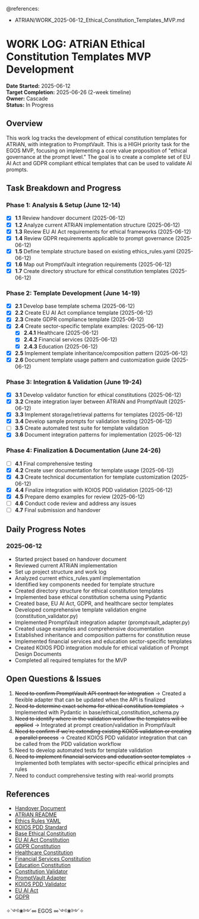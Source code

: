 @references:
  - ATRIAN/WORK_2025-06-12_Ethical_Constitution_Templates_MVP.md

# WORK LOG: ATRiAN Ethical Constitution Templates MVP Development
**Date Started:** 2025-06-12  
**Target Completion:** 2025-06-26 (2-week timeline)  
**Owner:** Cascade  
**Status:** In Progress

## Overview
This work log tracks the development of ethical constitution templates for ATRiAN, with integration to PromptVault. This is a HIGH priority task for the EGOS MVP, focusing on implementing a core value proposition of "ethical governance at the prompt level." The goal is to create a complete set of EU AI Act and GDPR compliant ethical templates that can be used to validate AI prompts.

## Task Breakdown and Progress

### Phase 1: Analysis & Setup (June 12-14)
- [x] **1.1** Review handover document (2025-06-12)
- [x] **1.2** Analyze current ATRiAN implementation structure (2025-06-12)
- [x] **1.3** Review EU AI Act requirements for ethical frameworks (2025-06-12)
- [x] **1.4** Review GDPR requirements applicable to prompt governance (2025-06-12)
- [x] **1.5** Define template structure based on existing ethics_rules.yaml (2025-06-12)
- [x] **1.6** Map out PromptVault integration requirements (2025-06-12)
- [x] **1.7** Create directory structure for ethical constitution templates (2025-06-12)

### Phase 2: Template Development (June 14-19)
- [x] **2.1** Develop base template schema (2025-06-12)
- [x] **2.2** Create EU AI Act compliance template (2025-06-12)
- [x] **2.3** Create GDPR compliance template (2025-06-12)
- [x] **2.4** Create sector-specific template examples: (2025-06-12)
  - [x] **2.4.1** Healthcare (2025-06-12)
  - [x] **2.4.2** Financial services (2025-06-12)
  - [x] **2.4.3** Education (2025-06-12)
- [x] **2.5** Implement template inheritance/composition pattern (2025-06-12)
- [x] **2.6** Document template usage pattern and customization guide (2025-06-12)

### Phase 3: Integration & Validation (June 19-24)
- [x] **3.1** Develop validator function for ethical constitutions (2025-06-12)
- [x] **3.2** Create integration layer between ATRiAN and PromptVault (2025-06-12)
- [x] **3.3** Implement storage/retrieval patterns for templates (2025-06-12)
- [x] **3.4** Develop sample prompts for validation testing (2025-06-12)
- [ ] **3.5** Create automated test suite for template validation
- [x] **3.6** Document integration patterns for implementation (2025-06-12)

### Phase 4: Finalization & Documentation (June 24-26)
- [ ] **4.1** Final comprehensive testing
- [x] **4.2** Create user documentation for template usage (2025-06-12)
- [x] **4.3** Create technical documentation for template customization (2025-06-12)
- [x] **4.4** Finalize integration with KOIOS PDD validation (2025-06-12)
- [x] **4.5** Prepare demo examples for review (2025-06-12)
- [ ] **4.6** Conduct code review and address any issues
- [ ] **4.7** Final submission and handover

## Daily Progress Notes

### 2025-06-12
- Started project based on handover document
- Reviewed current ATRiAN implementation
- Set up project structure and work log
- Analyzed current ethics_rules.yaml implementation
- Identified key components needed for template structure
- Created directory structure for ethical constitution templates
- Implemented base ethical constitution schema using Pydantic
- Created base, EU AI Act, GDPR, and healthcare sector templates
- Developed comprehensive template validation engine (constitution_validator.py)
- Implemented PromptVault integration adapter (promptvault_adapter.py)
- Created usage examples and comprehensive documentation
- Established inheritance and composition patterns for constitution reuse
- Implemented financial services and education sector-specific templates
- Created KOIOS PDD integration module for ethical validation of Prompt Design Documents
- Completed all required templates for the MVP

## Open Questions & Issues
1. ~~Need to confirm PromptVault API contract for integration~~ -> Created a flexible adapter that can be updated when the API is finalized
2. ~~Need to determine exact schema for ethical constitution templates~~ -> Implemented with Pydantic in base/ethical_constitution_schema.py
3. ~~Need to identify where in the validation workflow the templates will be applied~~ -> Integrated at prompt creation/validation in PromptVault
4. ~~Need to confirm if we're extending existing KOIOS validation or creating a parallel process~~ -> Created KOIOS PDD validator integration that can be called from the PDD validation workflow
5. Need to develop automated tests for template validation
6. ~~Need to implement financial services and education sector templates~~ -> Implemented both templates with sector-specific ethical principles and rules
7. Need to conduct comprehensive testing with real-world prompts

## References
- [Handover Document](C:\EGOS\archive\handovers\handover_EGOS_Ethical_Constitution_Templates_20250612.md)
- [ATRiAN README](C:\EGOS\ATRiAN\README.md)
- [Ethics Rules YAML](C:\EGOS\ATRiAN\ethics_rules.yaml)
- [KOIOS PDD Standard](C:\EGOS\docs\standards\KOIOS_PDD_Standard.md)
- [Base Ethical Constitution](C:\EGOS\ATRiAN\templates\base\base_constitution.yaml)
- [EU AI Act Constitution](C:\EGOS\ATRiAN\templates\regulatory\eu_ai_act_constitution.yaml) 
- [GDPR Constitution](C:\EGOS\ATRiAN\templates\regulatory\gdpr_constitution.yaml)
- [Healthcare Constitution](C:\EGOS\ATRiAN\templates\sectorial\healthcare_constitution.yaml)
- [Financial Services Constitution](C:\EGOS\ATRiAN\templates\sectorial\financial_services_constitution.yaml)
- [Education Constitution](C:\EGOS\ATRiAN\templates\sectorial\education_constitution.yaml)
- [Constitution Validator](C:\EGOS\ATRiAN\templates\constitution_validator.py)
- [PromptVault Adapter](C:\EGOS\ATRiAN\templates\integrations\promptvault_adapter.py)
- [KOIOS PDD Validator](C:\EGOS\ATRiAN\templates\integrations\koios_pdd_validator.py)
- [EU AI Act](https://digital-strategy.ec.europa.eu/en/policies/regulatory-framework-ai)
- [GDPR](https://gdpr-info.eu/)

✧༺❀༻∞ EGOS ∞༺❀༻✧